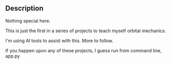 ## Description

Nothing special here.

This is just the first in a series of projects to teach myself orbital mechanics.

I'm using AI tools to assist with this. More to follow.

If you happen upon any of these projects, I guess run from command line, app.py
